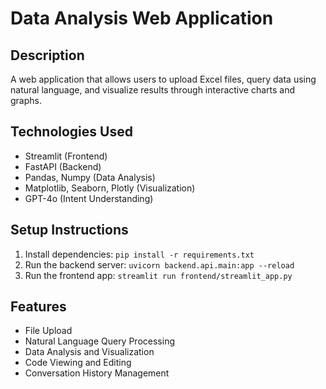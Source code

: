 # Data Analysis Web Application

## Description
A web application that allows users to upload Excel files, query data using natural language, and visualize results through interactive charts and graphs.

## Technologies Used
- Streamlit (Frontend)
- FastAPI (Backend)
- Pandas, Numpy (Data Analysis)
- Matplotlib, Seaborn, Plotly (Visualization)
- GPT-4o (Intent Understanding)

## Setup Instructions
1. Install dependencies: `pip install -r requirements.txt`
2. Run the backend server: `uvicorn backend.api.main:app --reload`
3. Run the frontend app: `streamlit run frontend/streamlit_app.py`

## Features
- File Upload
- Natural Language Query Processing
- Data Analysis and Visualization
- Code Viewing and Editing
- Conversation History Management
